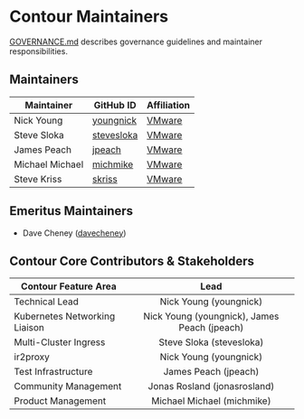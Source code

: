# Contour Maintainers

[GOVERNANCE.md](https://github.com/ProjectContour/community/blob/master/GOVERNANCE.md)
describes governance guidelines and maintainer responsibilities.

## Maintainers

| Maintainer | GitHub ID | Affiliation |
| --------------- | --------- | ----------- |
| Nick Young | [youngnick](https://github.com/youngnick) | [VMware](https://www.github.com/vmware/) |
| Steve Sloka | [stevesloka](https://github.com/stevesloka) | [VMware](https://www.github.com/vmware/) |
| James Peach | [jpeach](https://github.com/jpeach) | [VMware](https://www.github.com/vmware/) |
| Michael Michael |[michmike](https://github.com/michmike)| [VMware](https://www.github.com/vmware/) |
| Steve Kriss | [skriss](https://github.com/skriss) | [VMware](https://www.github.com/vmware/) |

## Emeritus Maintainers
* Dave Cheney ([davecheney](https://github.com/davecheney))

## Contour Core Contributors & Stakeholders

| Contour Feature Area | Lead |
| ----------------------------- | :---------------------: |
| Technical Lead | Nick Young (youngnick) |
| Kubernetes Networking Liaison | Nick Young (youngnick), James Peach (jpeach) |
| Multi-Cluster Ingress | Steve Sloka (stevesloka) |
| ir2proxy | Nick Young (youngnick) | 
| Test Infrastructure | James Peach (jpeach) |
| Community Management | Jonas Rosland (jonasrosland) |
| Product Management | Michael Michael (michmike) |
